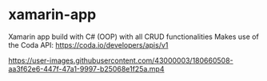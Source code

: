# xamarin-app

Xamarin app build with C# (OOP) with all CRUD functionalities
Makes use of the Coda API: https://coda.io/developers/apis/v1


https://user-images.githubusercontent.com/43000003/180660508-aa3f62e6-447f-47a1-9997-b25068e1f25a.mp4
